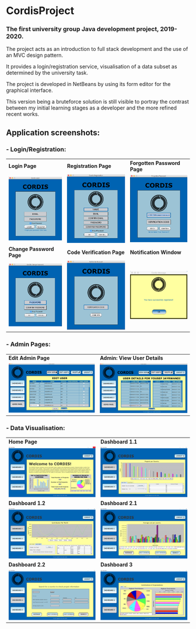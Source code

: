 # CordisProject
### The first university group Java development project, 2019-2020.

The project acts as an introduction to full stack development and the use of an MVC design pattern. 

It provides a login/registration service, visualisation of a data subset as determined by the university task. 

The project is developed in NetBeans by using its form editor for the graphical interface. 

This version being a bruteforce solution is still visible to portray the contrast between my initial learning stages as a developer and the more refined recent works.

## Application screenshots:

### - Login/Registration:

<table>

<tr>
<td>
<b>Login Page</b>
</td>
<td>
<b>Registration Page</b>
</td>
<td>
<b>Forgotten Password Page</b>
</td>


</tr>

<tr>
<td>
<img src="https://github.com/dim6ata/CordisProject/blob/master/Screenshots/Cordis%20Login_Admin%20ScreenShots/1.%20Login.png" />
</td>
<td>
<img src="https://github.com/dim6ata/CordisProject/blob/master/Screenshots/Cordis%20Login_Admin%20ScreenShots/2.%20Registration%20Page.png"  />
</td>
<td>
<img src="https://github.com/dim6ata/CordisProject/blob/master/Screenshots/Cordis%20Login_Admin%20ScreenShots/3.%20Forgotten%20Password%20Page.png"  />
</td>

<!-- SECOND ROW HERE -->
<tr>
<td>
<b>Change Password Page</b>
</td>
<td>
<b>Code Verification Page</b>
</td>
<td>
<b>Notification Window</b>
</td>


</tr>
<tr>  
<td>
<img src="https://github.com/dim6ata/CordisProject/blob/master/Screenshots/Cordis%20Login_Admin%20ScreenShots/4.%20Change%20Password%20Page.png" />
</td>
  
<td>
<img src="https://github.com/dim6ata/CordisProject/blob/master/Screenshots/Cordis%20Login_Admin%20ScreenShots/5.%20Verification%20Page.png" />
</td>
  
<td>
<img src="https://github.com/dim6ata/CordisProject/blob/master/Screenshots/Cordis%20Login_Admin%20ScreenShots/6.%20Notification%20Window%20Successful%20Registration.png" />
</td>
  
  
</tr>  
  

</table>

### - Admin Pages:

<table>   
<tr>
<td>
<b>Edit Admin Page</b>
</td>
<td>
<b>Admin: View User Details</b>
</td>

</tr>
<tr>  
<td>
<img src="https://github.com/dim6ata/CordisProject/blob/master/Screenshots/Cordis%20Login_Admin%20ScreenShots/7.%20Admin%20Edit%20.png" />
</td>
  
<td>
<img src="https://github.com/dim6ata/CordisProject/blob/master/Screenshots/Cordis%20Login_Admin%20ScreenShots/8.%20Admin%20Page%20View%20User%20Details.png" />
</td> 
  
</tr>  
</table>
  
### - Data Visualisation: 

<table>   
<tr>
<td>
<b>Home Page</b>
</td>
<td>
<b>Dashboard 1.1</b>
</td>

</tr>
<tr>  
<td>
<img src="https://github.com/dim6ata/CordisProject/blob/master/Screenshots/Gui%20Screenshots%20Updated/0.%20HomePage.png" />
</td>
  
<td>
<img src="https://github.com/dim6ata/CordisProject/blob/master/Screenshots/Gui%20Screenshots%20Updated/1.%20Dash1.1.png" />
</td> 
  
</tr>  
  
  
  
<!-- second row -->
  
<tr>
<td>
<b>Dashboard 1.2</b>
</td>
<td>
<b>Dashboard 2.1</b>
</td>

</tr>
<tr>  
<td>
<img src="https://github.com/dim6ata/CordisProject/blob/master/Screenshots/Gui%20Screenshots%20Updated/2.%20Dash1.2.png" />
</td>
  
<td>
<img src="https://github.com/dim6ata/CordisProject/blob/master/Screenshots/Gui%20Screenshots%20Updated/4.%20Dash2.1.png" />
</td> 
  
</tr>  
  
<!-- third row -->
  
<tr>
<td>
<b>Dashboard 2.2</b>
</td>
<td>
<b>Dashboard 3</b>
</td>

</tr>
<tr>  
<td>
<img src="https://github.com/dim6ata/CordisProject/blob/master/Screenshots/Gui%20Screenshots%20Updated/7.%20Dash2.4.png" />
</td>
  
<td>
<img src="https://github.com/dim6ata/CordisProject/blob/master/Screenshots/Gui%20Screenshots%20Updated/8.%20Dash3.1.png" />
</td> 
  
</tr>  
</table>

